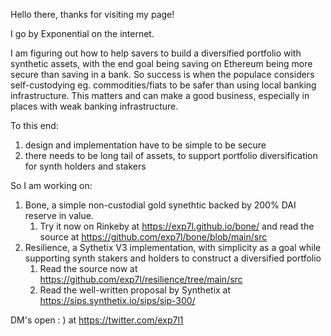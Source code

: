 Hello there, thanks for visiting my page!

I go by Exponential on the internet.

I am figuring out how to help savers to build a diversified portfolio with synthetic assets, with the end goal being saving on Ethereum being more secure than saving in a bank.
So success is when the populace considers self-custodying eg. commodities/fiats to be safer than using local banking infrastructure.
This matters and can make a good business, especially in places with weak banking infrastructure.

To this end:
1. design and implementation have to be simple to be secure
2. there needs to be long tail of assets, to support portfolio diversification for synth holders and stakers

So I am working on:
1. Bone, a simple non-custodial gold synethtic backed by 200% DAI reserve in value.
    1. Try it now on Rinkeby at https://exp7l.github.io/bone/ and read the source at https://github.com/exp7l/bone/blob/main/src 
2. Resilience, a Sythetix V3 implementation, with simplicity as a goal while supporting synth stakers and holders to construct a diversified portfolio
    1. Read the source now at https://github.com/exp7l/resilience/tree/main/src
    2. Read the well-written proposal by Synthetix at https://sips.synthetix.io/sips/sip-300/

DM's open : ) at https://twitter.com/exp7l1
    
